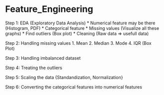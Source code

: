 # Feature_Engineering

Step 1: EDA (Exploratory Data Analysis)
    * Numerical feature may be there (Histogram, PDF)
    * Categorical feature
    * Missing values (Visualize all these graphs)
    * Find outliers (Box plot)
    * Cleaning (Raw data => usefull data)

Step 2: Handling missing values
    1. Mean
    2. Median
    3. Mode
    4. IQR (Box Plot)
    
Step 3: Handling imbalanced dataset

Step 4: Treating the outliers

Step 5: Scaling the data {Standandization, Normalization}

Step 6: Converting the categorical features into numerical features